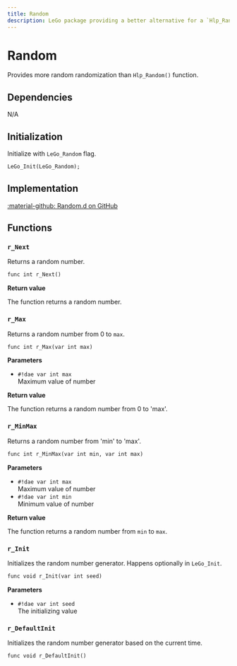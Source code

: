```yaml
---
title: Random
description: LeGo package providing a better alternative for a `Hlp_Random()` function
---
```

# Random
Provides more random randomization than `Hlp_Random()` function.

## Dependencies
N/A

## Initialization
Initialize with `LeGo_Random` flag.
```dae
LeGo_Init(LeGo_Random);
```

## Implementation
[:material-github: Random.d on GitHub](https://github.com/Lehona/LeGo/blob/dev/Random.d)

## Functions

### `r_Next`
Returns a random number.
```dae
func int r_Next()
```
**Return value**

The function returns a random number.

### `r_Max`
Returns a random number from 0 to `max`.
```dae
func int r_Max(var int max)
```
**Parameters**

- `#!dae var int max`  
    Maximum value of number

**Return value**

The function returns a random number from 0 to 'max'.

### `r_MinMax`
Returns a random number from 'min' to 'max'.
```dae
func int r_MinMax(var int min, var int max)
```
**Parameters**

- `#!dae var int max`  
    Maximum value of number
- `#!dae var int min`  
    Minimum value of number

**Return value**

The function returns a random number from `min` to `max`.

### `r_Init`
Initializes the random number generator. Happens optionally in `LeGo_Init`.
```dae
func void r_Init(var int seed)
```
**Parameters**

- `#!dae var int seed`  
    The initializing value

### `r_DefaultInit`
Initializes the random number generator based on the current time.
```dae
func void r_DefaultInit()
```
